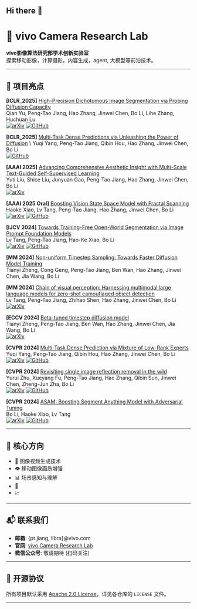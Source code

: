 ## Hi there 👋

# 🚀 vivo Camera Research Lab

**vivo影像算法研究部学术创新实验室**  
探索移动影像，计算摄影，内容生成，agent, 大模型等前沿技术。

---

## 🌟 项目亮点
**[ICLR_2025]** [High-Precision Dichotomous Image Segmentation via Probing Diffusion Capacity](https://arxiv.org/abs/2410.10105) \
Qian Yu, Peng-Tao Jiang, Hao Zhang, Jinwei Chen, Bo Li, Lihe Zhang, Huchuan Lu \
[![arXiv](https://img.shields.io/badge/arXiv-2410.10105-b31b1b.svg)](https://arxiv.org/abs/2410.10105)
[![GitHub](https://img.shields.io/badge/GitHub-Code-E0E0E0?logo=github)](https://github.com/qianyu-dlut/diffdis)

**[ICLR_2025]** [Multi-Task Dense Predictions via Unleashing the Power of Diffusion](https://openreview.net/forum?id=TzdTRC85SQ&referrer=%5Bthe%20profile%20of%20Peng-Tao%20Jiang%5D(%2Fprofile%3Fid%3D~Peng-Tao_Jiang1)) \
Yuqi Yang, Peng-Tao Jiang, Qibin Hou, Hao Zhang, Jinwei Chen, Bo Li \
[![GitHub](https://img.shields.io/badge/GitHub-Code-E0E0E0?logo=github)](https://github.com/YuqiYang213/TaskDiffusion)

**[AAAI 2025]** [Advancing Comprehensive Aesthetic Insight with Multi-Scale Text-Guided Self-Supervised Learning](https://arxiv.org/abs/2412.11952) \
Yuti Liu, Shice Liu, Junyuan Gao, Peng-Tao Jiang, Hao Zhang, Jinwei Chen, Bo Li \
[![arXiv](https://img.shields.io/badge/arXiv-2412.11952-b31b1b.svg)](https://arxiv.org/abs/2412.11952)

**[AAAI 2025 Oral]** [Boosting Vision State Space Model with Fractal Scanning](https://arxiv.org/abs/2405.14480) \
Haoke Xiao, Lv Tang, Peng-Tao Jiang, Hao Zhang, Jinwei Chen, Bo Li \
[![arXiv](https://img.shields.io/badge/arXiv-2405.14480-b31b1b.svg)](https://arxiv.org/abs/2405.14480)
[![GitHub](https://img.shields.io/badge/GitHub-Code-E0E0E0?logo=github)](https://github.com/hkxiao/Fractal-Mamba)

**[IJCV 2024]** [Towards Training-Free Open-World Segmentation via Image Prompt Foundation Models](https://arxiv.org/abs/2310.10912) \
Lv Tang, Peng-Tao Jiang, Hao-Ke Xiao, Bo Li \
[![arXiv](https://img.shields.io/badge/arXiv-2310.10912-b31b1b.svg)](https://arxiv.org/abs/2310.10912)
[![GitHub](https://img.shields.io/badge/GitHub-Code-E0E0E0?logo=github)](https://github.com/luckybird1994/ipseg)

**[MM 2024]** [Non-uniform Timestep Sampling: Towards Faster Diffusion Model Training](https://dl.acm.org/doi/10.1145/3664647.3680912) \
Tianyi Zheng, Cong Geng, Peng-Tao Jiang, Ben Wan, Hao Zhang, Jinwei Chen, Jia Wang, Bo Li 

**[MM 2024]** [Chain of visual perception: Harnessing multimodal large language models for zero-shot camouflaged object detection](https://arxiv.org/abs/2311.11273) \
Lv Tang, Peng-Tao Jiang, Zhihao Shen, Hao Zhang, Jinwei Chen, Bo Li \
[![arXiv](https://img.shields.io/badge/arXiv-2311.11273-b31b1b.svg)](https://arxiv.org/abs/2311.11273)

**[ECCV 2024]** [Beta-tuned timestep diffusion model](https://www.ecva.net/papers/eccv_2024/papers_ECCV/papers/00328.pdf) \
Tianyi Zheng, Peng-Tao Jiang, Ben Wan, Hao Zhang, Jinwei Chen, Jia Wang, Bo Li \
[![arXiv](https://img.shields.io/badge/arXiv-2403.17749-b31b1b.svg)](https://eccv.ecva.net/virtual/2024/poster/1430)

**[CVPR 2024]** [Multi-Task Dense Prediction via Mixture of Low-Rank Experts](https://arxiv.org/abs/2403.17749) \
Yuqi Yang, Peng-Tao Jiang, Qibin Hou, Hao Zhang, Jinwei Chen, Bo Li \
[![arXiv](https://img.shields.io/badge/arXiv-2403.17749-b31b1b.svg)](https://arxiv.org/abs/2403.17749)
[![GitHub](https://img.shields.io/badge/GitHub-Code-E0E0E0?logo=github)](https://github.com/YuqiYang213/MLoRE)

**[CVPR 2024]** [Revisiting single image reflection removal in the wild](https://arxiv.org/abs/2311.17320) \
Yurui Zhu, Xueyang Fu, Peng-Tao Jiang, Hao Zhang, Qibin Sun, Jinwei Chen, Zheng-Jun Zha, Bo Li \
[![arXiv](https://img.shields.io/badge/arXiv-2311.17320-b31b1b.svg)](https://arxiv.org/abs/2311.17320)
[![GitHub](https://img.shields.io/badge/GitHub-Code-E0E0E0?logo=github)](https://github.com/zhuyr97/Reflection_RemoVal_CVPR2024)

**[CVPR 2024]** [ASAM: Boosting Segment Anything Model with Adversarial Tuning](https://arxiv.org/abs/2405.00256) \
Bo Li, Haoke Xiao, Lv Tang \
[![arXiv](https://img.shields.io/badge/arXiv-2311.17320-b31b1b.svg)](https://arxiv.org/abs/2405.00256)
[![GitHub](https://img.shields.io/badge/GitHub-Code-E0E0E0?logo=github)](https://github.com/luckybird1994/ASAM)




---


## 📌 核心方向
- 🧠 图像视频生成技术  
- 👁️ 移动图像画质增强  
- 📊 场景感知与理解
- 🧬
- 📈

---

## 📬 联系我们
- **邮箱**: {pt.jiang, libra}@vivo.com  
- **官网**: [vivo Camera Research Lab](https://blueimage.vivo.com/#/research)  
- **微信公众号**: 敬请期待 (扫码关注)  

---

## 📜 开源协议
所有项目默认采用 [Apache 2.0 License](https://www.apache.org/licenses/LICENSE-2.0)，详见各仓库的 `LICENSE` 文件。

---
